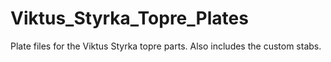 # Viktus_Styrka_Topre_Plates
Plate files for the Viktus Styrka topre parts. Also includes the custom stabs.
